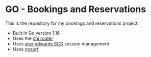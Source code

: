 # GO - Bookings and Reservations

This is the repository for my bookings and reservations project.

- Built in Go version 1.16
- Uses the [chi router](https://github.com/go-chi/chi/v5)
- Uses [alex edwards SCS](https://github.com/alexedwards/scs/) session management  
- Uses [nosurf](https://github.com/justinas/nosurf)